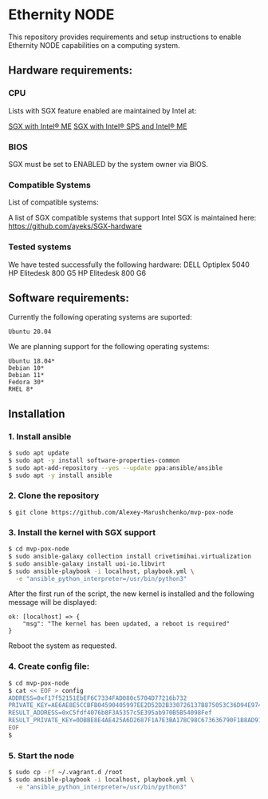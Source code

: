 # Ethernity NODE

This repository provides requirements and setup instructions to enable Ethernity NODE capabilities on a computing system.

## Hardware requirements:

### CPU

Lists with SGX feature enabled are maintained by Intel at: 

[SGX with Intel® ME](https://ark.intel.com/content/www/us/en/ark/search/featurefilter.html?productType=873&2_SoftwareGuardExtensions=Yes%20with%20Intel%C2%AE%20ME)
[SGX with Intel® SPS and Intel® ME](https://ark.intel.com/content/www/us/en/ark/search/featurefilter.html?productType=873&2_SoftwareGuardExtensions=Yes%20with%20both%20)

### BIOS

SGX must be set to ENABLED by the system owner via BIOS.

### Compatible Systems

List of compatible systems:

A list of SGX compatible systems that support Intel SGX is maintained here:
<https://github.com/ayeks/SGX-hardware>

### Tested systems

We have tested successfully the following hardware:
DELL Optiplex 5040
HP Elitedesk 800 G5
HP Elitedesk 800 G6

## Software requirements:

Currently the following operating systems are suported:

```
Ubuntu 20.04

```

We are planning support for the following operating systems:

```
Ubuntu 18.04*
Debian 10*
Debian 11*
Fedora 30*
RHEL 8*

```

## Installation

### 1. Install ansible

```bash
$ sudo apt update
$ sudo apt -y install software-properties-common
$ sudo apt-add-repository --yes --update ppa:ansible/ansible
$ sudo apt -y install ansible
```


### 2. Clone the repository

```
$ git clone https://github.com/Alexey-Marushchenko/mvp-pox-node
```


### 3. Install the kernel with SGX support

```bash
$ cd mvp-pox-node
$ sudo ansible-galaxy collection install crivetimihai.virtualization
$ sudo ansible-galaxy install uoi-io.libvirt
$ sudo ansible-playbook -i localhost, playbook.yml \
  -e "ansible_python_interpreter=/usr/bin/python3"
```

After the first run of the script, the new kernel is installed and the following message will be displayed:

```
ok: [localhost] => {
    "msg": "The kernel has been updated, a reboot is required"
}
```

Reboot the system as requested.


### 4. Create config file:

```bash
$ cd mvp-pox-node
$ cat << EOF > config
ADDRESS=0xf17f52151EbEF6C7334FAD080c5704D77216b732
PRIVATE_KEY=AE6AE8E5CCBFB04590405997EE2D52D2B330726137B875053C36D94E974D162F
RESULT_ADDRESS=0xC5fdf4076b8F3A5357c5E395ab970B5B54098Fef
RESULT_PRIVATE_KEY=0DBBE8E4AE425A6D2687F1A7E3BA17BC98C673636790F1B8AD91193C05875EF1
EOF
$
```


### 5. Start the node

```bash
$ sudo cp -rf ~/.vagrant.d /root
$ sudo ansible-playbook -i localhost, playbook.yml \
  -e "ansible_python_interpreter=/usr/bin/python3"
```
